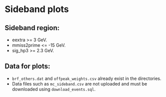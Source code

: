 Sideband plots
===

Sideband region:
---
+ eextra >= 3 GeV.
+ mmiss2prime <= -15 GeV.
+ sig\_hp3 >= 2.3 GeV.

Data for plots:
---
+ `brf_others.dat` and `offpeak_weights.csv` already exist in the directories.
+ Data files such as `mc_sideband.csv` are not uploaded and must be downloaded using `download_events.sql`.
